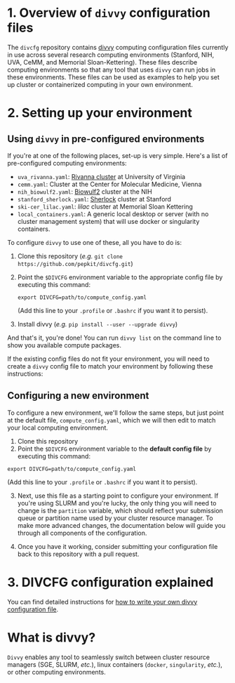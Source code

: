 # 1. Overview of `divvy` configuration files

The `divcfg` repository contains [divvy](http://code.databio.org/divvy/) computing configuration files currently in use across several research computing environments (Stanford, NIH, UVA, CeMM, and Memorial Sloan-Kettering). These files describe computing environments so that any tool that uses `divvy` can run jobs in these environments. These files can be used as examples to help you set up cluster or containerized computing in your own environment.

# 2. Setting up your environment

## Using `divvy` in pre-configured environments

If you're at one of the following places, set-up is very simple. Here's a list of pre-configured computing environments:

   * `uva_rivanna.yaml`: [Rivanna cluster](http://arcs.virginia.edu/rivanna) at University of Virginia
   * `cemm.yaml`: Cluster at the Center for Molecular Medicine, Vienna
   * `nih_biowulf2.yaml`: [Biowulf2](https://hpc.nih.gov/docs/userguide.html) cluster at the NIH
   * `stanford_sherlock.yaml`: [Sherlock](http://sherlock.stanford.edu/mediawiki/index.php/Current_policies) cluster at Stanford
   * `ski-cer_lilac.yaml`: *lilac* cluster at Memorial Sloan Kettering
   * `local_containers.yaml`: A generic local desktop or server (with no cluster management system) that will use docker or singularity containers.

To configure `divvy` to use one of these, all you have to do is:

1. Clone this repository (*e.g.* `git clone https://github.com/pepkit/divcfg.git`)
2. Point the `$DIVCFG` environment variable to the appropriate config file by executing this command:
	```
	export DIVCFG=path/to/compute_config.yaml
	```
 	(Add this line to your `.profile` or `.bashrc` if you want it to persist).

3. Install divvy (*e.g.* `pip install --user --upgrade divvy`)

And that's it, you're done! You can run `divvy list` on the command line to show you available compute packages.

If the existing config files do not fit your environment, you will need to create a `divvy` config file to match your environment by following these instructions:

## Configuring a new environment

To configure a new environment, we'll follow the same steps, but just point at the default file, `compute_config.yaml`, which we will then edit to match your local computing environment.

1. Clone this repository
2. Point the `$DIVCFG` environment variable to the **default config file** by executing this command:
  ```
  export DIVCFG=path/to/compute_config.yaml
  ```
  (Add this line to your `.profile` or `.bashrc` if you want it to persist).

3. Next, use this file as a starting point to configure your environment. If you're using SLURM and you're lucky, the only thing you will need to change is the `partition` variable, which should reflect your submission queue or partition name used by your cluster resource manager. To make more advanced changes, the documentation below will guide you through all components of the configuration.

4. Once you have it working, consider submitting your configuration file back to this repository with a pull request.


# 3. DIVCFG configuration explained

You can find detailed instructions for [how to write your own divvy configuration file](http://divvy.databio.org/en/latest/configuration/).

# What is divvy?

`Divvy` enables any tool to seamlessly switch between cluster resource managers (SGE, SLURM, *etc.*), linux containers (`docker`, `singularity`, *etc.*), or other computing environments.
